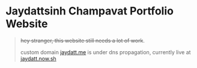 # Jaydattsinh Champavat Portfolio Website

> <del>hey stranger, this website still needs a lot of work</del>.
>
> custom domain [jaydatt.me](jaydatt.me) is under dns propagation, currently live at [jaydatt.now.sh](jaydatt.now.sh)
